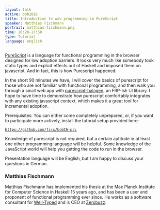 ```yaml
---
layout: talk
active: bob2016
title: Introduction to web programming in PureScript
speaker: Matthias Fischmann
portrait: matthias-fischmann.png
time: 16:20-17:50
type: Tutorial
language: english
---
```


[PureScript](http://www.purescript.org/) is a language for
functional programming in the browser designed for low adoption
barriers.  It looks very much like somebody took static types and
explicit effects out of Haskell and imposed them on javascript.  And
in fact, this is how Purescript happened.

In the short 90 minutes we have, I will cover the basics of purescript
for those who are not familiar with functional programming, and then
walk you through a small web app with <a href="https://github.com/slamdata/purescript-halogen">purescript-halogen</a>,
an FRP-ish UI library.  I hope to have time to demonstrate how
purescript comfortably integrates with any existing javascript
context, which makes it a great tool for incremental adoption.

Prerequisites: You can either come completely unprepared, or, if you
want to participate more actively, install the tutorial setup provided
here:

[`https://github.com/fisx/bob16-psc`](https://github.com/fisx/bob16-psc)

Knowledge of purescript is not required, but a
certain aptitude in at least one other programming language will be
helpful.  Some knowledge of the JavaScript world will help you getting
the code to run in the browser.

Presentation language will be English, but I am happy to discuss your
questions in German.

### Matthias Fischmann

Matthias Fischmann has implemented his thesis at the Max Planck
Institute for Computer Science in Haskell 15 years ago, and has been a
user and proponent of functional programming ever since.  He works as
a software consultant for [Well-Typed](`well-typed.com`) and is CEO at
[Zerobuzz](zerobuzz.net).
